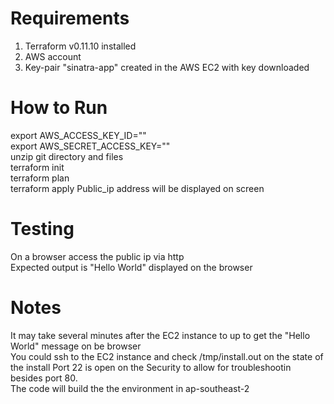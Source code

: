 # Requirements
1. Terraform v0.11.10 installed 
2. AWS account 
3. Key-pair "sinatra-app" created in the AWS EC2 with key downloaded 

# How to Run
export AWS_ACCESS_KEY_ID=""  
export AWS_SECRET_ACCESS_KEY=""  
unzip git directory and files  
terraform init  
terraform plan  
terraform apply 
Public_ip address will be displayed on screen

# Testing
On a browser access the public ip via http  
Expected output is "Hello World" displayed on the browser

# Notes
It may take several minutes after the EC2 instance to up to get the "Hello World" message on be browser  
You could ssh to the EC2 instance and check /tmp/install.out on the state of the install 
Port 22 is open on the Security to allow for troubleshootin besides port 80.  
The code will build the the environment in ap-southeast-2  


